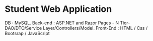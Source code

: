 # Student Web Application
DB : MySQL. 
Back-end : ASP.NET and Razor Pages - N Tier- DAO/DTO/Service Layer/Controllers/Model. 
Front-End : HTML / Css / Bootsrap / JavaScript

